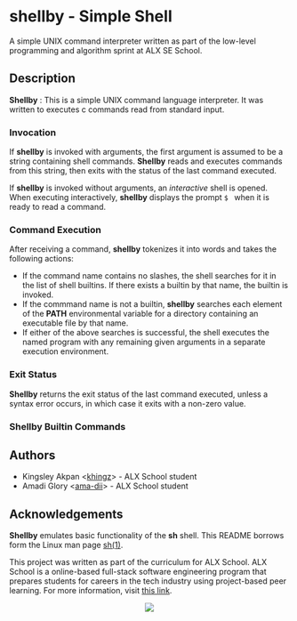 # shellby - Simple Shell

A simple UNIX command interpreter written as part of the low-level programming 
and algorithm sprint at ALX SE School.

## Description

**Shellby** : This is a simple UNIX command language interpreter. It was 
written to executes c commands read from standard input.

### Invocation
If **shellby** is invoked with arguments, the first argument is assumed to be a
string containing shell commands. **Shellby** reads and executes commands from
this string, then exits with the status of the last command executed.

If **shellby** is invoked without arguments, an *interactive* shell is opened.
When executing interactively, **shellby** displays the prompt `$ ` when
it is ready to read a command.

### Command Execution
After receiving a command, **shellby** tokenizes it into words and takes
the following actions:
* If the command name contains no slashes, the shell searches for it in the
list of shell builtins. If there exists a builtin by that name, the builtin
is invoked.
* If the commmand name is not a builtin, **shellby** searches each element of
the **PATH** environmental variable for a directory containing an executable
file by that name.
* If either of the above searches is successful, the shell executes the named
program with any remaining given arguments in a separate execution environment.

### Exit Status
**Shellby** returns the exit status of the last command executed, unless a
syntax error occurs, in which case it exits with a non-zero value.

### Shellby Builtin Commands

## Authors
* Kingsley Akpan <[khingz](https://github.com/khingz)> - ALX School student
* Amadi Glory <[ama-dii](https://github.com/ama-dii)> - ALX School student

## Acknowledgements
**Shellby** emulates basic functionality of the **sh** shell. This README
borrows form the Linux man page [sh(1)](https://linux.die.net/man/1/sh).

This project was written as part of the curriculum for ALX School. ALX School
is a online-based full-stack software engineering program that prepares
students for careers in the tech industry using project-based peer learning.
For more information, visit [this link](https://www.alxse.com/).

<p align="center">
  <img src="http://www.holbertonschool.com/holberton-logo.png">
</p>
